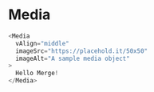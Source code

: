 # Media

```javascript
<Media
  vAlign="middle"
  imageSrc="https://placehold.it/50x50"
  imageAlt="A sample media object"
>
  Hello Merge!
</Media>
```
